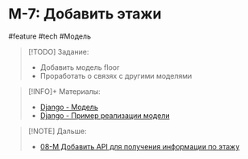 # M-7: Добавить этажи
#feature #tech #Модель
>[!TODO] Задание:
>- Добавить модель floor
>- Проработать о связях с другими моделями

> [!INFO]+ Материалы:
> 
> - [Django - Модель](app://obsidian.md/library/Django/Django%20-%20%D0%9C%D0%BE%D0%B4%D0%B5%D0%BB%D1%8C.md)
> - [Django - Пример реализации модели](app://obsidian.md/library/Django/Django%20-%20%D0%9F%D1%80%D0%B8%D0%BC%D0%B5%D1%80%20%D1%80%D0%B5%D0%B0%D0%BB%D0%B8%D0%B7%D0%B0%D1%86%D0%B8%D0%B8%20%D0%BC%D0%BE%D0%B4%D0%B5%D0%BB%D0%B8.md)

> [!NOTE] Дальше:
> - [08-M Добавить API для получения информации по этажу](08-M%20Добавить%20API%20для%20получения%20информации%20по%20этажу.md)